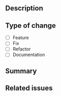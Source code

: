 ## Description

<!-- Brief description of changes -->

## Type of change

- [ ] Feature
- [ ] Fix
- [ ] Refactor
- [ ] Documentation

## Summary

<!-- What was added, changed, or fixed -->

## Related issues

<!-- Reference any related issues (e.g., Fixes #123) -->
